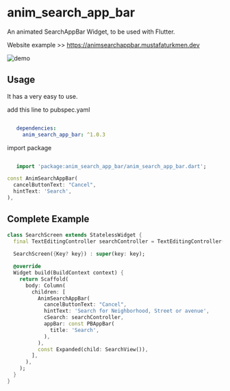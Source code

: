 # anim_search_app_bar

An animated SearchAppBar Widget, to be used with Flutter.

Website example >> https://animsearchappbar.mustafaturkmen.dev

![demo](https://user-images.githubusercontent.com/49743631/164681568-710f4794-aaa5-4428-8fbc-135b00dc29ef.gif)

## Usage

It has a very easy to use.

add this line to pubspec.yaml

```yaml

   dependencies:
     anim_search_app_bar: ^1.0.3

```

import package

```dart

   import 'package:anim_search_app_bar/anim_search_app_bar.dart';

```

```dart
const AnimSearchAppBar(
  cancelButtonText: "Cancel",
  hintText: 'Search',
),
```

## Complete Example

```dart
class SearchScreen extends StatelessWidget {
  final TextEditingController searchController = TextEditingController();
  
  SearchScreen({Key? key}) : super(key: key);

  @override
  Widget build(BuildContext context) {
    return Scaffold(
      body: Column(
        children: [
          AnimSearchAppBar(
            cancelButtonText: "Cancel",
            hintText: 'Search for Neighborhood, Street or avenue',
            cSearch: searchController,
            appBar: const PBAppBar(
              title: 'Search',
            ),
          ),
          const Expanded(child: SearchView()),
        ],
      ),
    );
  }
}
```
